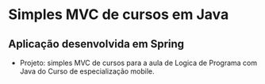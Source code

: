 # Simples MVC de cursos em Java

## Aplicação desenvolvida em Spring

- Projeto: simples MVC de cursos para a aula de Logica de Programa com Java do Curso de especialização mobile.